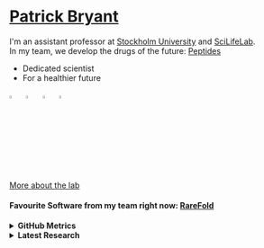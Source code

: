 
# [Patrick Bryant](https://patrickbryantlab.github.io)
I'm an assistant professor at [Stockholm University](https://www.su.se/department-of-molecular-biosciences-the-wenner-gren-institute/) and [SciLifeLab](https://www.scilifelab.se). \
In my team, we develop the drugs of the future: [Peptides](https://en.wikipedia.org/wiki/Peptide)
- Dedicated scientist
- For a healthier future

[<img src="https://img.icons8.com/?size=100&id=79076&format=png&color=000000" width="3.5%"/>](https://scholar.google.com/citations?user=KPlaFQQAAAAJ&hl=en&oi=ao) &nbsp;
[<img src="https://img.icons8.com/color/48/000000/twitter.png" width="3.5%"/>](https://twitter.com/Patrick18287926)  &nbsp;
[<img src="https://img.icons8.com/color/48/000000/linkedin.png" width="3.5%"/>](https://www.linkedin.com/in/patrick-bryant-phd/) &nbsp;
<a href="mailto:patrick.bryant@scilifelab.se"> <img src="https://img.icons8.com/fluent/48/000000/gmail.png" width="3.5%"/>

[More about the lab](https://patrickbryantlab.github.io)

#### Favourite Software from my team right now: [RareFold](https://github.com/patrickbryant1/RareFold)

<div align="left">
    <details>
        <summary><b>GitHub Metrics</b></summary>
    <br>

[![Stats](https://github-readme-stats.vercel.app/api?username=patrickbryant1&show_icons=true)](https://github-readme-stats.vercel.app/api?username=patrickbryant1&show_icons=true&theme=radical)&nbsp; &nbsp; &nbsp; &nbsp; &nbsp; &nbsp; &nbsp; &nbsp; &nbsp; &nbsp;
</div>

<div align="left">
    <details>
        <summary><b>Latest Research</b></summary>
    <br>
    [!
    1. [Li Q, Daumiller D, Bryant P. RareFold: Structure prediction and design of proteins with noncanonical amino acids. bioRxiv. 2025. p. 2025.05.19.654846. doi:10.1101/2025.05.19.654846](https://www.biorxiv.org/content/10.1101/2025.05.19.654846v1)]

    2. [Daumiller D*, Giammarino F*, Li Q, Sonnerborg A, Cena-Diez R, Bryant P. Single-Shot Design of a Cyclic Peptide Inhibitor of HIV-1 Membrane Fusion with EvoBind. bioRxiv. 2025. p. 2025.04.30.651413. doi:10.1101/2025.04.30.651413](https://www.biorxiv.org/content/10.1101/2025.04.30.651413v1)

    3. [Li Q, Wiita E, Helleday T, Bryant P. Blind De Novo Design of Dual Cyclic Peptide Agonists Targeting GCGR and GLP1R. bioRxiv. 2025. p. 2025.06.06.658268. doi: https://doi.org/10.1101/2025.06.06.658268](https://www.biorxiv.org/content/10.1101/2025.06.06.658268v1)

</div>
